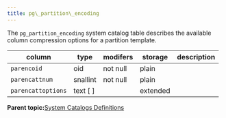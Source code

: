 ```yaml
---
title: pg\_partition\_encoding 
---
```


The `pg_partition_encoding` system catalog table describes the available column compression options for a partition template.

|column|type|modifers|storage|description|
|------|----|--------|-------|-----------|
|`parencoid`|oid|not null|plain| |
|`parencattnum`|snallint|not null|plain| |
|`parencattoptions`|text \[ \]| |extended| |

**Parent topic:**[System Catalogs Definitions](../system_catalogs/catalog_ref-html.html)

